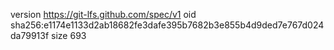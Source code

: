 version https://git-lfs.github.com/spec/v1
oid sha256:e1174e1133d2ab18682fe3dafe395b7682b3e855b4d9ded7e767d024da79913f
size 693
